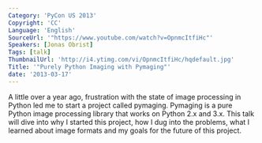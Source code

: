 ```yaml
---
Category: 'PyCon US 2013'
Copyright: 'CC'
Language: 'English'
SourceUrl: '"https://www.youtube.com/watch?v=OpnmcItfiHc"'
Speakers: [Jonas Obrist]
Tags: [talk]
ThumbnailUrl: 'http://i4.ytimg.com/vi/OpnmcItfiHc/hqdefault.jpg'
Title: '"Purely Python Imaging with Pymaging"'
date: '2013-03-17'
---
```

A little over a year ago, frustration with the state of image processing in Python led me to start a project called pymaging. Pymaging is a pure Python image processing library that works on Python 2.x and 3.x. This talk will dive into why I started this project, how I dug into the problems, what I learned about image formats and my goals for the future of this project.
